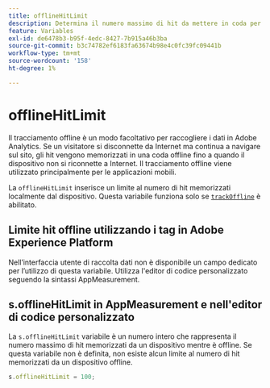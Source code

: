 ```yaml
---
title: offlineHitLimit
description: Determina il numero massimo di hit da mettere in coda per il tracciamento offline.
feature: Variables
exl-id: de6478b3-b95f-4edc-8427-7b915a46b3ba
source-git-commit: b3c74782ef6183fa63674b98e4c0fc39fc09441b
workflow-type: tm+mt
source-wordcount: '158'
ht-degree: 1%

---
```


# offlineHitLimit

Il tracciamento offline è un modo facoltativo per raccogliere i dati in Adobe Analytics. Se un visitatore si disconnette da Internet ma continua a navigare sul sito, gli hit vengono memorizzati in una coda offline fino a quando il dispositivo non si riconnette a Internet. Il tracciamento offline viene utilizzato principalmente per le applicazioni mobili.

La `offlineHitLimit` inserisce un limite al numero di hit memorizzati localmente dal dispositivo. Questa variabile funziona solo se [`trackOffline`](trackoffline.md) è abilitato.

## Limite hit offline utilizzando i tag in Adobe Experience Platform

Nell’interfaccia utente di raccolta dati non è disponibile un campo dedicato per l’utilizzo di questa variabile. Utilizza l&#39;editor di codice personalizzato seguendo la sintassi AppMeasurement.

## s.offlineHitLimit in AppMeasurement e nell&#39;editor di codice personalizzato

La `s.offlineHitLimit` variabile è un numero intero che rappresenta il numero massimo di hit memorizzati da un dispositivo mentre è offline. Se questa variabile non è definita, non esiste alcun limite al numero di hit memorizzati da un dispositivo offline.

```js
s.offlineHitLimit = 100;
```
